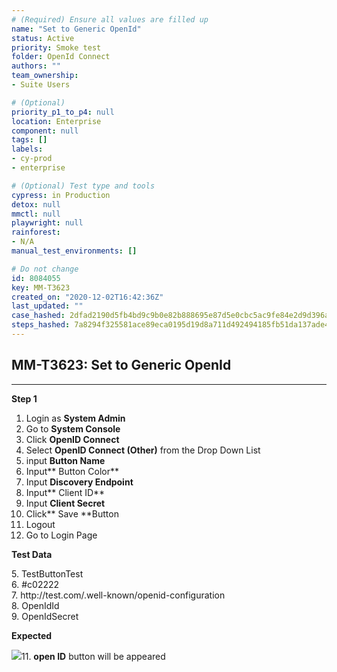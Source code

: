 ```yaml
---
# (Required) Ensure all values are filled up
name: "Set to Generic OpenId"
status: Active
priority: Smoke test
folder: OpenId Connect
authors: ""
team_ownership: 
- Suite Users

# (Optional)
priority_p1_to_p4: null
location: Enterprise
component: null
tags: []
labels: 
- cy-prod
- enterprise

# (Optional) Test type and tools
cypress: in Production
detox: null
mmctl: null
playwright: null
rainforest: 
- N/A
manual_test_environments: []

# Do not change
id: 8084055
key: MM-T3623
created_on: "2020-12-02T16:42:36Z"
last_updated: ""
case_hashed: 2dfad2190d5fb4bd9c9b0e82b888695e87d5e0cbc5ac9fe84e2d9d396ab87e5fcae38e5f0b7f09b89c19292daf42499d
steps_hashed: 7a8294f325581ace89eca0195d19d8a711d492494185fb51da137ade48523308f0c2c3b946444e50a0786ebaa245385e
---
```


<!-- (Auto-generated) Based on frontmatter's "key" and "name" -->

## MM-T3623: Set to Generic OpenId

---

**Step 1**

1. Login as **System Admin**
2. Go to **System Console**
3. Click **OpenID Connect**
4. Select **OpenID Connect (Other)** from the Drop Down List
5. input **Button Name**
6. Input\*\* Button Color\*\*
7. Input **Discovery Endpoint**
8. Input\*\* Client ID\*\*
9. Input **Client Secret**
10. Click\*\* Save \*\*Button
11. Logout
12. Go to Login Page

**Test Data**

5\. TestButtonTest\
6\. #c02222\
7\. http\://test.com/.well-known/openid-configuration\
8\. OpenIdId\
9\. OpenIdSecret

**Expected**

![](https://smartbear-tm4j-prod-us-west-2-attachment-rich-text.s3.us-west-2.amazonaws.com/embedded-f3277290f945470c4add5d21ef3dc7ca7b74388fc7152bfb6b99ae58c66a95a8-1606927494678-1606927494678.png)11. **open ID** button will be appeared
